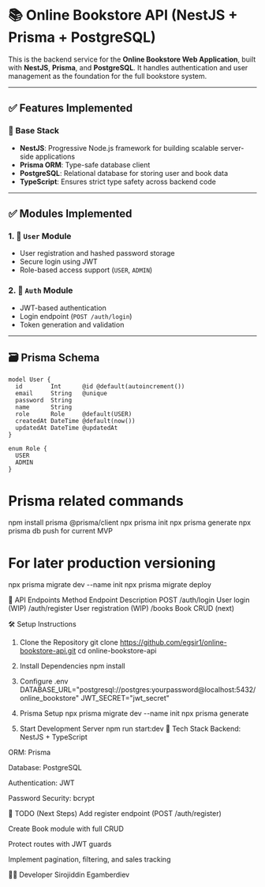 # 📚 Online Bookstore API (NestJS + Prisma + PostgreSQL)

This is the backend service for the **Online Bookstore Web Application**, built with **NestJS**, **Prisma**, and **PostgreSQL**. It handles authentication and user management as the foundation for the full bookstore system.

---

## ✅ Features Implemented

### 🧱 Base Stack

- **NestJS**: Progressive Node.js framework for building scalable server-side applications
- **Prisma ORM**: Type-safe database client
- **PostgreSQL**: Relational database for storing user and book data
- **TypeScript**: Ensures strict type safety across backend code

---

## ✅ Modules Implemented

### 1. 🔐 `User` Module

- User registration and hashed password storage
- Secure login using JWT
- Role-based access support (`USER`, `ADMIN`)

### 2. 🔐 `Auth` Module

- JWT-based authentication
- Login endpoint (`POST /auth/login`)
- Token generation and validation

---

## 🗃️ Prisma Schema

```prisma
model User {
  id        Int      @id @default(autoincrement())
  email     String   @unique
  password  String
  name      String
  role      Role     @default(USER)
  createdAt DateTime @default(now())
  updatedAt DateTime @updatedAt
}

enum Role {
  USER
  ADMIN
}
```

# Prisma related commands

npm install prisma @prisma/client
npx prisma init
npx prisma generate
npx prisma db push for current MVP

# For later production versioning

npx prisma migrate dev --name init
npx prisma migrate deploy

🔌 API Endpoints
Method Endpoint Description
POST /auth/login User login
(WIP) /auth/register User registration
(WIP) /books Book CRUD (next)

🛠 Setup Instructions

1. Clone the Repository
   git clone https://github.com/egsir1/online-bookstore-api.git
   cd online-bookstore-api

2. Install Dependencies
   npm install

3. Configure .env
   DATABASE_URL="postgresql://postgres:yourpassword@localhost:5432/online_bookstore"
   JWT_SECRET="jwt_secret"

4. Prisma Setup
   npx prisma migrate dev --name init
   npx prisma generate

5. Start Development Server
   npm run start:dev
   🧪 Tech Stack
   Backend: NestJS + TypeScript

ORM: Prisma

Database: PostgreSQL

Authentication: JWT

Password Security: bcrypt

📌 TODO (Next Steps)
Add register endpoint (POST /auth/register)

Create Book module with full CRUD

Protect routes with JWT guards

Implement pagination, filtering, and sales tracking

🧑‍💻 Developer
Sirojiddin Egamberdiev
